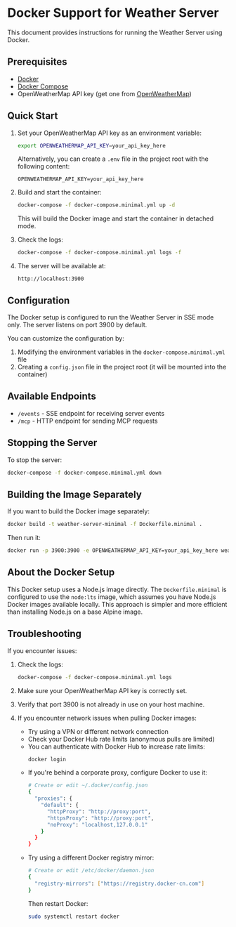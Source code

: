 # Docker Support for Weather Server

This document provides instructions for running the Weather Server using Docker.

## Prerequisites

- [Docker](https://docs.docker.com/get-docker/)
- [Docker Compose](https://docs.docker.com/compose/install/)
- OpenWeatherMap API key (get one from [OpenWeatherMap](https://openweathermap.org/api))

## Quick Start

1. Set your OpenWeatherMap API key as an environment variable:

   ```bash
   export OPENWEATHERMAP_API_KEY=your_api_key_here
   ```

   Alternatively, you can create a `.env` file in the project root with the following content:

   ```
   OPENWEATHERMAP_API_KEY=your_api_key_here
   ```

2. Build and start the container:

   ```bash
   docker-compose -f docker-compose.minimal.yml up -d
   ```

   This will build the Docker image and start the container in detached mode.

3. Check the logs:

   ```bash
   docker-compose -f docker-compose.minimal.yml logs -f
   ```

4. The server will be available at:

   ```
   http://localhost:3900
   ```

## Configuration

The Docker setup is configured to run the Weather Server in SSE mode only. The server listens on port 3900 by default.

You can customize the configuration by:

1. Modifying the environment variables in the `docker-compose.minimal.yml` file
2. Creating a `config.json` file in the project root (it will be mounted into the container)

## Available Endpoints

- `/events` - SSE endpoint for receiving server events
- `/mcp` - HTTP endpoint for sending MCP requests

## Stopping the Server

To stop the server:

```bash
docker-compose -f docker-compose.minimal.yml down
```

## Building the Image Separately

If you want to build the Docker image separately:

```bash
docker build -t weather-server-minimal -f Dockerfile.minimal .
```

Then run it:

```bash
docker run -p 3900:3900 -e OPENWEATHERMAP_API_KEY=your_api_key_here weather-server-minimal
```

## About the Docker Setup

This Docker setup uses a Node.js image directly. The `Dockerfile.minimal` is configured to use the `node:lts` image, which assumes you have Node.js Docker images available locally. This approach is simpler and more efficient than installing Node.js on a base Alpine image.

## Troubleshooting

If you encounter issues:

1. Check the logs:
   ```bash
   docker-compose -f docker-compose.minimal.yml logs
   ```

2. Make sure your OpenWeatherMap API key is correctly set.

3. Verify that port 3900 is not already in use on your host machine.

4. If you encounter network issues when pulling Docker images:
   - Try using a VPN or different network connection
   - Check your Docker Hub rate limits (anonymous pulls are limited)
   - You can authenticate with Docker Hub to increase rate limits:
     ```bash
     docker login
     ```
   - If you're behind a corporate proxy, configure Docker to use it:
     ```bash
     # Create or edit ~/.docker/config.json
     {
       "proxies": {
         "default": {
           "httpProxy": "http://proxy:port",
           "httpsProxy": "http://proxy:port",
           "noProxy": "localhost,127.0.0.1"
         }
       }
     }
     ```
   - Try using a different Docker registry mirror:
     ```bash
     # Create or edit /etc/docker/daemon.json
     {
       "registry-mirrors": ["https://registry.docker-cn.com"]
     }
     ```
     Then restart Docker:
     ```bash
     sudo systemctl restart docker
     ```
